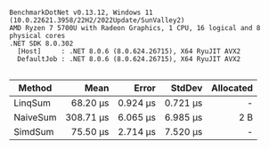 ```

BenchmarkDotNet v0.13.12, Windows 11 (10.0.22621.3958/22H2/2022Update/SunValley2)
AMD Ryzen 7 5700U with Radeon Graphics, 1 CPU, 16 logical and 8 physical cores
.NET SDK 8.0.302
  [Host]     : .NET 8.0.6 (8.0.624.26715), X64 RyuJIT AVX2
  DefaultJob : .NET 8.0.6 (8.0.624.26715), X64 RyuJIT AVX2


```
| Method   | Mean      | Error    | StdDev   | Allocated |
|--------- |----------:|---------:|---------:|----------:|
| LinqSum  |  68.20 μs | 0.924 μs | 0.721 μs |         - |
| NaiveSum | 308.71 μs | 6.065 μs | 6.985 μs |       2 B |
| SimdSum  |  75.50 μs | 2.714 μs | 7.520 μs |         - |
